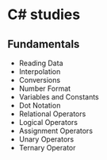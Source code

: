 ﻿# C# studies

## Fundamentals

- Reading Data
- Interpolation
- Conversions
- Number Format
- Variables and Constants
- Dot Notation
- Relational Operators
- Logical Operators
- Assignment Operators
- Unary Operators
- Ternary Operator